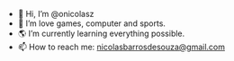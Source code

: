 - 👋 Hi, I’m @onicolasz
- 💞 I’m love games, computer and sports.
- 🌎 I’m currently learning everything possible.
- 📫 How to reach me: nicolasbarrosdesouza@gmail.com

